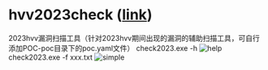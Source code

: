 # hvv2023check ([link](https://github.com/BBD-YZZ/hvv2023check.git))
2023hvv漏洞扫描工具（针对2023hvv期间出现的漏洞的辅助扫描工具，可自行添加POC-poc目录下的poc.yaml文件）
check2023.exe -h
![help](https://github.com/BBD-YZZ/hvv2023check/assets/132546612/bca7444a-d9a6-49e0-a919-6d6dc730adaa)
check2023.exe -f xxx.txt
![simple](https://github.com/BBD-YZZ/hvv2023check/assets/132546612/5bb25cfd-8f76-404f-ab13-2aa423786f72)
